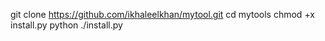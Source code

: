 git clone https://github.com/ikhaleelkhan/mytool.git
cd mytools
chmod +x install.py
python ./install.py
